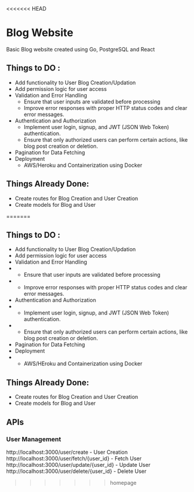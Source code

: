 <<<<<<< HEAD
# Blog Website

Basic Blog website created using Go, PostgreSQL and React

## Things to DO :
- Add functionality to User Blog Creation/Updation
- Add permission logic for user access
- Validation and Error Handling
  - Ensure that user inputs are validated before processing
  - Improve error responses with proper HTTP status codes and clear error messages.
- Authentication and Authorization
  - Implement user login, signup, and JWT (JSON Web Token) authentication.
  - Ensure that only authorized users can perform certain actions, like blog post creation or deletion.
- Pagination for Data Fetching
- Deployment
  - AWS/Heroku and Containerization using Docker

## Things Already Done:
- Create routes for Blog Creation and User Creation
- Create models for Blog and User

=======
## Things to DO :
- Add functionality to User Blog Creation/Updation
- Add permission logic for user access
- Validation and Error Handling
-  - Ensure that user inputs are validated before processing
-  - Improve error responses with proper HTTP status codes and clear error messages.
-  Authentication and Authorization
-  - Implement user login, signup, and JWT (JSON Web Token) authentication.
-  - Ensure that only authorized users can perform certain actions, like blog post creation or deletion.
-  Pagination for Data Fetching
-  Deployment
-  - AWS/HEroku and Containerization using Docker

## Things Already Done:
- Create routes for Blog Creation and User Creation
- Create models for Blog and User




## APIs
### User Management
http://localhost:3000/user/create - User Creation
http://localhost:3000/user/fetch/{user_id} - Fetch User
http://localhost:3000/user/update/{user_id} - Update User
http://localhost:3000/user/delete/{user_id} - Delete User
>>>>>>> homepage
